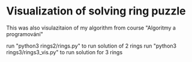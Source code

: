 # Visualization of solving ring puzzle
This was also visulazitaion of my algorithm from course "Algoritmy a 
programování"

run "python3 rings2/rings.py" to run solution of 2 rings
run "python3 rings3/rings3_vis.py" to run solution for 3 rings

